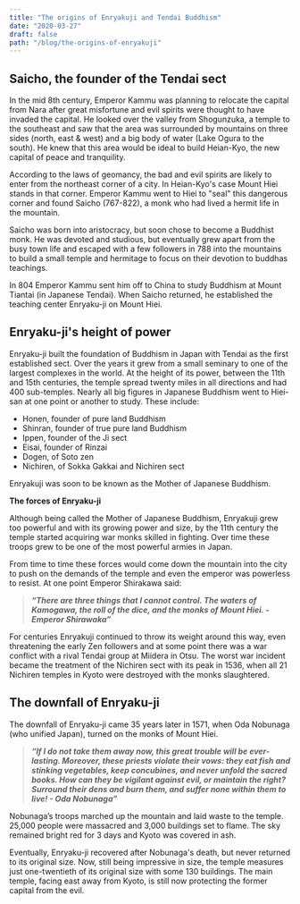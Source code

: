 ```yaml
---
title: "The origins of Enryakuji and Tendai Buddhism"
date: "2020-03-27"
draft: false
path: "/blog/the-origins-of-enryakuji"
---
```


## **Saicho, the founder of the Tendai sect**

In the mid 8th century, Emperor Kammu was planning to relocate the capital from Nara after great misfortune and evil spirits were thought to have invaded the capital. He looked over the valley from Shogunzuka, a temple to the southeast and saw that the area was surrounded by mountains on three sides (north, east & west) and a big body of water (Lake Ogura to the south). He knew that this area would be ideal to build Heian-Kyo, the new capital of peace and tranquility.

According to the laws of geomancy, the bad and evil spirits are likely to enter from the northeast corner of a city. In Heian-Kyo's case Mount Hiei stands in that corner. Emperor Kammu went to Hiei to "seal" this dangerous corner and found Saicho (767-822), a monk who had lived a hermit life in the mountain.

Saicho was born into aristocracy, but soon chose to become a Buddhist monk. He was devoted and studious, but eventually grew apart from the busy town life and escaped with a few followers in 788 into the mountains to build a small temple and hermitage to focus on their devotion to buddhas teachings.

In 804 Emperor Kammu sent him off to China to study Buddhism at Mount Tiantai (in Japanese Tendai). When Saicho returned, he established the teaching center Enryaku-ji on Mount Hiei.



## **Enryaku-ji's height of power**

Enryaku-ji built the foundation of Buddhism in Japan with Tendai as the first established sect. Over the years it grew from a small seminary to one of the largest complexes in the world. At the height of its power, between the 11th and 15th centuries, the temple spread twenty miles in all directions and had 400 sub-temples. Nearly all big figures in Japanese Buddhism went to Hiei-san at one point or another to study. These include:

* Honen, founder of pure land Buddhism
* Shinran, founder of true pure land Buddhism
* Ippen, founder of the Ji sect
* Eisai, founder of Rinzai
* Dogen, of Soto zen
* Nichiren, of Sokka Gakkai and Nichiren sect

Enryakuji was soon to be known as the Mother of Japanese Buddhism.

**The forces of Enryaku-ji**

Although being called the Mother of Japanese Buddhism, Enryakuji grew too powerful and with its growing power and size, by the 11th century the temple started acquiring war monks skilled in fighting. Over time these troops grew to be one of the most powerful armies in Japan.

From time to time these forces would come down the mountain into the city to push on the demands of the temple and even the emperor was powerless to resist. At one point Emperor Shirakawa said:

> ***“There are three things that I cannot control. The waters of Kamogawa, the roll of the dice, and the monks of Mount Hiei. - Emperor Shirawaka”***

For centuries Enryakuji continued to throw its weight around this way, even threatening the early Zen followers and at some point there was a war conflict with a rival Tendai group at Miidera in Otsu. The worst war incident became the treatment of the Nichiren sect with its peak in 1536, when all 21 Nichiren temples in Kyoto were destroyed with the monks slaughtered.



## **The downfall of Enryaku-ji**

The downfall of Enryaku-ji came 35 years later in 1571, when Oda Nobunaga (who unified Japan), turned on the monks of Mount Hiei.

> ***“If I do not take them away now, this great trouble will be ever-lasting. Moreover, these priests violate their vows: they eat fish and stinking vegetables, keep concubines, and never unfold the sacred books. How can they be vigilant against evil, or maintain the right? Surround their dens and burn them, and suffer none within them to live! - Oda Nobunaga”***

Nobunaga’s troops marched up the mountain and laid waste to the temple. 25,000 people were massacred and 3,000 buildings set to flame. The sky remained bright red for 3 days and Kyoto was covered in ash.

Eventually, Enryaku-ji recovered after Nobunaga's death, but never returned to its original size. Now, still being impressive in size, the temple measures just one-twentieth of its original size with some 130 buildings. The main temple, facing east away from Kyoto, is still now protecting the former capital from the evil.
